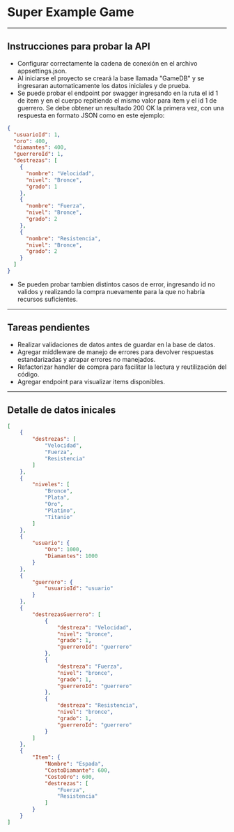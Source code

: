 
# Super Example Game
***
## Instrucciones para probar la API

* Configurar correctamente la cadena de conexión en el archivo appsettings.json.
* Al iniciarse el proyecto se creará la base llamada "GameDB" y se ingresaran automaticamente los datos iniciales y de prueba.
* Se puede probar el endpoint por swagger ingresando en la ruta el id 1 de item y en el cuerpo repitiendo el mismo valor para item y el id 1 de guerrero. Se debe obtener un resultado 200 OK la primera vez, con una respuesta en formato JSON como en este ejemplo:
```json
{
  "usuarioId": 1,
  "oro": 400,
  "diamantes": 400,
  "guerreroId": 1,
  "destrezas": [
    {
      "nombre": "Velocidad",
      "nivel": "Bronce",
      "grado": 1
    },
    {
      "nombre": "Fuerza",
      "nivel": "Bronce",
      "grado": 2
    },
    {
      "nombre": "Resistencia",
      "nivel": "Bronce",
      "grado": 2
    }
  ]
}
```

* Se pueden probar tambien distintos casos de error, ingresando id no validos y realizando la compra nuevamente para la que no habría recursos suficientes.

***

## Tareas pendientes

* Realizar validaciones de datos antes de guardar en la base de datos.
* Agregar middleware de manejo de errores para devolver respuestas estandarizadas y atrapar errores no manejados.
* Refactorizar handler de compra para facilitar la lectura y reutilización del código.
* Agregar endpoint para visualizar items disponibles.
***
## Detalle de datos inicales

```json
[
	{
		"destrezas": [
			"Velocidad",
			"Fuerza",
			"Resistencia"
		]
	},
	{
		"niveles": [
			"Bronce",
			"Plata",
			"Oro",
			"Platino",
			"Titanio"
		]
	},
	{
		"usuario": {
			"Oro": 1000,
			"Diamantes": 1000
		}
	},
	{
		"guerrero": {
			"usuarioId": "usuario"
		}
	},
	{
		"destrezasGuerrero": [
			{
				"destreza": "Velocidad",
				"nivel": "bronce",
				"grado": 1,
				"guerreroId": "guerrero"
			},
			{
				"destreza": "Fuerza",
				"nivel": "bronce",
				"grado": 1,
				"guerreroId": "guerrero"
			},
			{
				"destreza": "Resistencia",
				"nivel": "bronce",
				"grado": 1,
				"guerreroId": "guerrero"
			}
		]
	},
	{
		"Item": {
			"Nombre": "Espada",
			"CostoDiamante": 600,
			"CostoOro": 600,
			"destrezas": [
				"Fuerza",
				"Resistencia"
			]
		}
	}
]
```

